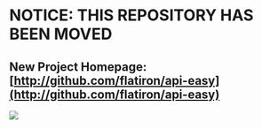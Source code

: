 # NOTICE: THIS REPOSITORY HAS BEEN MOVED
## New Project Homepage: [http://github.com/flatiron/api-easy](http://github.com/flatiron/api-easy)

<img src="http://c713548.r48.cf2.rackcdn.com/flatiron-github.png" />